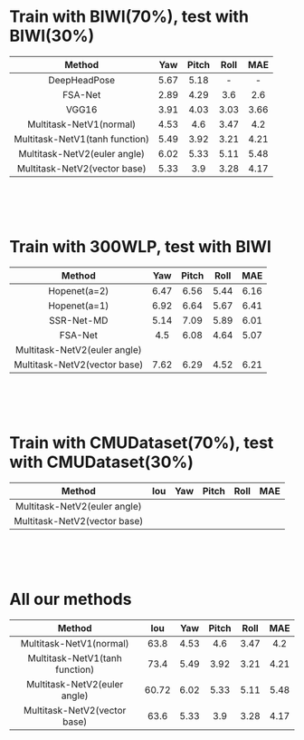 # Train with BIWI(70%), test with BIWI(30%)

|Method|Yaw|Pitch|Roll|MAE|
|:-:|:-:|:-:|:-:|:-:|
|DeepHeadPose|5.67|5.18|-|-|
|FSA-Net|2.89|4.29|3.6|2.6|
|VGG16|3.91|4.03|3.03|3.66|
|Multitask-NetV1(normal)|4.53|4.6|3.47|4.2|
|Multitask-NetV1(tanh function)|5.49|3.92|3.21|4.21|
|Multitask-NetV2(euler angle)|6.02|5.33|5.11|5.48|
|Multitask-NetV2(vector base)|5.33|3.9|3.28|4.17|

</br></br></br>
# Train with 300WLP, test with BIWI

|Method|Yaw|Pitch|Roll|MAE|
|:-:|:-:|:-:|:-:|:-:|
|Hopenet(a=2)|6.47|6.56|5.44|6.16|
|Hopenet(a=1)|6.92|6.64|5.67|6.41|
|SSR-Net-MD|5.14|7.09|5.89|6.01|
|FSA-Net|4.5|6.08|4.64|5.07|
|Multitask-NetV2(euler angle)|||||
|Multitask-NetV2(vector base)|7.62|6.29|4.52|6.21|

</br></br></br>
# Train with CMUDataset(70%), test with CMUDataset(30%)

|Method|Iou|Yaw|Pitch|Roll|MAE|
|:-:|:-:|:-:|:-:|:-:|:-:|
|Multitask-NetV2(euler angle)||||||
|Multitask-NetV2(vector base)||||||

</br></br></br>
# All our methods

|Method|Iou|Yaw|Pitch|Roll|MAE|
|:-:|:-:|:-:|:-:|:-:|:-:|
|Multitask-NetV1(normal)|63.8|4.53|4.6|3.47|4.2|
|Multitask-NetV1(tanh function)|73.4|5.49|3.92|3.21|4.21|
|Multitask-NetV2(euler angle)|60.72|6.02|5.33|5.11|5.48|
|Multitask-NetV2(vector base)|63.6|5.33|3.9|3.28|4.17|

